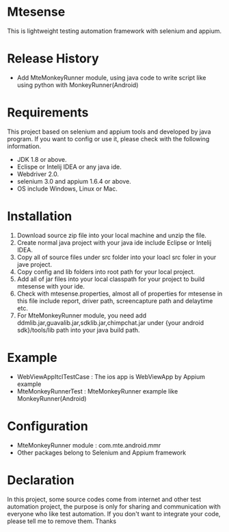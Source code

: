 # Mtesense
This is lightweight testing automation framework with selenium and appium.

# Release History

  - Add MteMonkeyRunner module, using java code to write script like using python with MonkeyRunner(Android)

# Requirements
This project based on selenium and appium tools and developed by java program. If you want to config or use it, please check with the following information.

  - JDK 1.8 or above.
  - Eclispe or Intelij IDEA or any java ide.
  - Webdriver 2.0.
  - selenium 3.0 and appium 1.6.4 or above.
  - OS include Windows, Linux or Mac.

# Installation

  1. Download source zip file into your local machine and unzip the file.
  2. Create normal java project with your java ide include Eclipse or Intelij IDEA.
  3. Copy all of source files under src folder into your loacl src foler in your jave project.
  4. Copy config and lib folders into root path for your local project.
  5. Add all of jar files into your local classpath for your project to build mtesense with your ide.
  6. Check with mtesense.properties, almost all of properties for mtesense in this file include report, driver path, screencapture path and delaytime etc.
  7. For MteMonkeyRunner module, you need add ddmlib.jar,guavalib.jar,sdklib.jar,chimpchat.jar under {your android sdk}/tools/lib path into your java build path.

# Example
   - WebViewAppItclTestCase : The ios app is WebViewApp by Appium example
   - MteMonkeyRunnerTest : MteMonkeyRunner example like MonkeyRunner(Android)

# Configuration
   - MteMonkeyRunner module : com.mte.android.mmr
   - Other packages belong to Selenium and Appium framework

# Declaration
In this project, some source codes come from internet and other test automation project, the purpose is only for sharing and communication with everyone who like test automation. If you don't want to integrate your code, please tell me to remove them. Thanks
